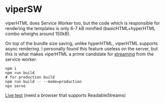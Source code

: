 # viperSW
viperHTML does Service Worker too, but the code which is responsible for rendering the templates is only 6-7 kB minified (basicHTML+hyperHTML combo wheighs around 150kB).

On top of the bundle size saving, unlike hyperHTML, viperHTML supports async rendering. I personally found this feature useless on the server, but this is what makes viperHTML a prime candidate for [streaming](https://jakearchibald.com/2016/streams-ftw/) from the service worker.

```shell
npm i
npm run build
# for production build
npm run build -- --mode=production
npx serve
```

[Live test](https://laszbalo.github.io/viperSW/) (need a browser that supports ReadableStreams)
